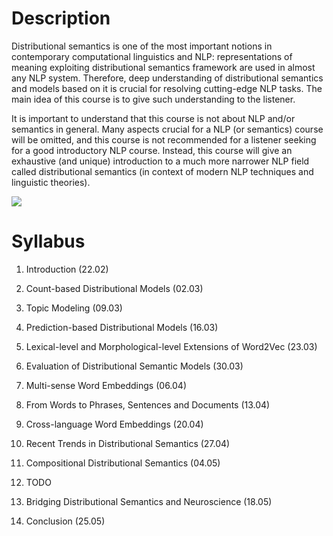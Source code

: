 # Description #

Distributional semantics is one of the most important notions in contemporary computational linguistics and NLP: representations of meaning exploiting distributional semantics framework are used in almost any NLP system. Therefore, deep understanding of distributional semantics and models based on it is crucial for resolving cutting-edge NLP tasks. The main idea of this course is to give such understanding to the listener.

It is important to understand that this course is not about NLP and/or semantics in general. Many aspects crucial for a NLP (or semantics) course will be omitted, and this course is not recommended for a listener seeking for a good introductory NLP course. Instead, this course will give an exhaustive (and unique) introduction to a much more narrower NLP field called distributional semantics (in context of modern NLP techniques and linguistic theories).

![](https://pp.userapi.com/c841632/v841632896/77065/Gn8hyNpud8U.jpg)

# Syllabus #

1. Introduction (22.02)

2.	Count-based Distributional Models (02.03)

3.	Topic Modeling (09.03)

4.	Prediction-based Distributional Models (16.03)

5.	Lexical-level and Morphological-level Extensions of Word2Vec (23.03)

6.	Evaluation of Distributional Semantic Models (30.03)

7.	Multi-sense Word Embeddings (06.04)

8.	From Words to Phrases, Sentences and Documents (13.04)

9.	Cross-language Word Embeddings (20.04)

10.	Recent Trends in Distributional Semantics (27.04)

11.	Compositional Distributional Semantics (04.05)

12.	TODO

13.	Bridging Distributional Semantics and Neuroscience (18.05)

14.	Conclusion (25.05)
